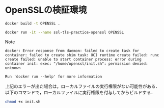 # OpenSSLの検証環境

```bash
docker build -t OPENSSL .
```

```bash
docker run -it --name ssl-tls-practice-openssl OPENSSL
```

>[!NOTE]
> ```
> docker: Error response from daemon: failed to create task for container: failed to create shim task: OCI runtime create failed: runc create failed: unable to start container process: error during container init: exec: "/home/openssl/init.sh": permission denied: unknown
> 
> Run 'docker run --help' for more information
> ```
> 上記のエラーが出た場合は，ローカルファイルの実行権限がない可能性がある．
> 以下のコマンドで，ローカルファイルに実行権限を付与してからビルドする．
> ```bash
> chmod +x init.sh
> ```
